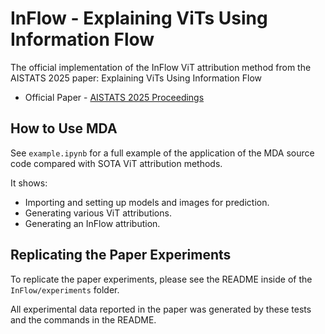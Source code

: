 # InFlow - Explaining ViTs Using Information Flow
The official implementation of the InFlow ViT attribution method from the AISTATS 2025 paper: Explaining ViTs Using Information Flow

 * Official Paper - [AISTATS 2025 Proceedings](https://proceedings.mlr.press/v258/walker25a.html)

## How to Use MDA
See `example.ipynb` for a full example of the application of the MDA source code compared with SOTA ViT attribution methods.

It shows:
<ul>
  <li>Importing and setting up models and images for prediction.</li>
  <li>Generating various ViT attributions. </li>
  <li>Generating an InFlow attribution.</li>
</ul>

## Replicating the Paper Experiments
To replicate the paper experiments, please see the README inside of the `InFlow/experiments` folder.

All experimental data reported in the paper was generated by these tests and the commands in the README.
